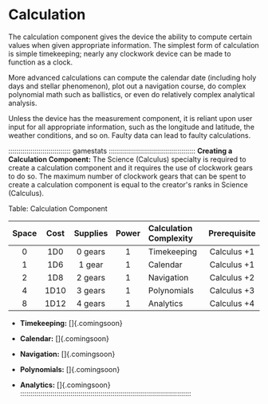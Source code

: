 # Calculation

The calculation component gives the device the ability to compute
certain values when given appropriate information. The simplest form of
calculation is simple timekeeping; nearly any clockwork device can be
made to function as a clock.

More advanced calculations can compute the calendar date (including holy
days and stellar phenomenon), plot out a navigation course, do complex
polynomial math such as ballistics, or even do relatively complex
analytical analysis.

Unless the device has the measurement component, it is reliant upon user
input for all appropriate information, such as the longitude and
latitude, the weather conditions, and so on. Faulty data can lead to
faulty calculations.

::::::::::::::::::::::::::::::: gamestats :::::::::::::::::::::::::::::::::::::::::::
**Creating a Calculation Component:** The Science (Calculus) specialty is
required to create a calculation component and it requires the use of
clockwork gears to do so. The maximum number of clockwork gears that can
be spent to create a calculation component is equal to the creator's
ranks in Science (Calculus).

Table: Calculation Component

| Space | Cost  | Supplies | Power | Calculation Complexity | Prerequisite |
| :---: | :---: | :------: | :---: | :--------------------- | :----------: |
| 0     | 1D0   | 0 gears  | 1     | Timekeeping            | Calculus +1  |
| 1     | 1D6   | 1 gear   | 1     | Calendar               | Calculus +1  |
| 2     | 1D8   | 2 gears  | 1     | Navigation             | Calculus +2  |
| 4     | 1D10  | 3 gears  | 1     | Polynomials            | Calculus +3  |
| 8     | 1D12  | 4 gears  | 1     | Analytics              | Calculus +4  |


   - **Timekeeping:** []{.comingsoon}

   - **Calendar:** []{.comingsoon}

   - **Navigation:** []{.comingsoon}

   - **Polynomials:** []{.comingsoon}

   - **Analytics:** []{.comingsoon}
:::::::::::::::::::::::::::::::::::::::::::::::::::::::::::::::::::::::::::::::::::::
